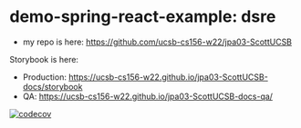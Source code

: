 # demo-spring-react-example: dsre
* my repo is here: https://github.com/ucsb-cs156-w22/jpa03-ScottUCSB
 
 Storybook is here:
* Production: <https://ucsb-cs156-w22.github.io/jpa03-ScottUCSB-docs/storybook>
* QA:  <https://ucsb-cs156-w22.github.io/jpa03-ScottUCSB-docs-qa/>


[![codecov](https://codecov.io/gh/ucsb-cs156-w22/jpa03-ScottUCSB/branch/master/graph/badge.svg?token=tCuH8FyCEo)](https://codecov.io/gh/ucsb-cs156-w22/jpa03-ScottUCSB)
